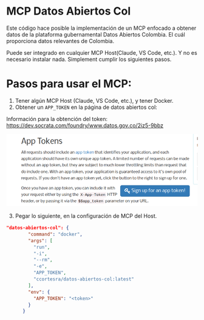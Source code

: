 # MCP Datos Abiertos Col

Este código hace posible la implementación de un MCP enfocado a obtener datos de la plataforma gubernamental Datos Abiertos
Colombia. El cuál proporciona datos relevantes de Colombia.

Puede ser integrado en cualquier MCP Host(Claude, VS Code, etc.). Y no es necesario instalar nada. Simplement cumplir los siguientes pasos.

# Pasos para usar el MCP:

1. Tener algún MCP Host (Claude, VS Code, etc.), y tener Docker.
2. Obtener un `APP_TOKEN` en la página de datos abiertos col:

Información para la obtención del token: https://dev.socrata.com/foundry/www.datos.gov.co/2iz5-9bbz 

![](assets/apptoken.png)

3. Pegar lo siguiente, en la configuración de MCP del Host.

```json
"datos-abiertos-col": {
        "command": "docker",
        "args": [
          "run",
          "-i",
          "--rm",
          "-e",
          "APP_TOKEN",
          "ccortesra/datos-abiertos-col:latest"
        ],
        "env": {
          "APP_TOKEN": "<token>"
        }
      }
```